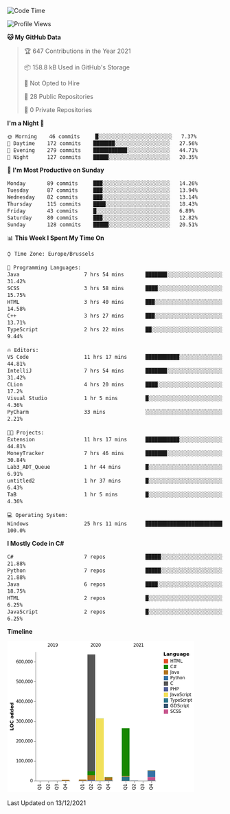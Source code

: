 <!--START_SECTION:waka-->
![Code Time](http://img.shields.io/badge/Code%20Time-57%20hrs%2040%20mins-blue)

![Profile Views](http://img.shields.io/badge/Profile%20Views-0-blue)

**🐱 My GitHub Data** 

> 🏆 647 Contributions in the Year 2021
 > 
> 📦 158.8 kB Used in GitHub's Storage 
 > 
> 🚫 Not Opted to Hire
 > 
> 📜 28 Public Repositories 
 > 
> 🔑 0 Private Repositories  
 > 
**I'm a Night 🦉** 

```text
🌞 Morning    46 commits     █░░░░░░░░░░░░░░░░░░░░░░░░   7.37% 
🌆 Daytime    172 commits    ███████░░░░░░░░░░░░░░░░░░   27.56% 
🌃 Evening    279 commits    ███████████░░░░░░░░░░░░░░   44.71% 
🌙 Night      127 commits    █████░░░░░░░░░░░░░░░░░░░░   20.35%

```
📅 **I'm Most Productive on Sunday** 

```text
Monday       89 commits     ███░░░░░░░░░░░░░░░░░░░░░░   14.26% 
Tuesday      87 commits     ███░░░░░░░░░░░░░░░░░░░░░░   13.94% 
Wednesday    82 commits     ███░░░░░░░░░░░░░░░░░░░░░░   13.14% 
Thursday     115 commits    ████░░░░░░░░░░░░░░░░░░░░░   18.43% 
Friday       43 commits     █░░░░░░░░░░░░░░░░░░░░░░░░   6.89% 
Saturday     80 commits     ███░░░░░░░░░░░░░░░░░░░░░░   12.82% 
Sunday       128 commits    █████░░░░░░░░░░░░░░░░░░░░   20.51%

```


📊 **This Week I Spent My Time On** 

```text
⌚︎ Time Zone: Europe/Brussels

💬 Programming Languages: 
Java                     7 hrs 54 mins       ███████░░░░░░░░░░░░░░░░░░   31.42% 
SCSS                     3 hrs 58 mins       ████░░░░░░░░░░░░░░░░░░░░░   15.75% 
HTML                     3 hrs 40 mins       ███░░░░░░░░░░░░░░░░░░░░░░   14.58% 
C++                      3 hrs 27 mins       ███░░░░░░░░░░░░░░░░░░░░░░   13.71% 
TypeScript               2 hrs 22 mins       ██░░░░░░░░░░░░░░░░░░░░░░░   9.44%

🔥 Editors: 
VS Code                  11 hrs 17 mins      ███████████░░░░░░░░░░░░░░   44.81% 
IntelliJ                 7 hrs 54 mins       ███████░░░░░░░░░░░░░░░░░░   31.42% 
CLion                    4 hrs 20 mins       ████░░░░░░░░░░░░░░░░░░░░░   17.2% 
Visual Studio            1 hr 5 mins         █░░░░░░░░░░░░░░░░░░░░░░░░   4.36% 
PyCharm                  33 mins             ░░░░░░░░░░░░░░░░░░░░░░░░░   2.21%

🐱‍💻 Projects: 
Extension                11 hrs 17 mins      ███████████░░░░░░░░░░░░░░   44.81% 
MoneyTracker             7 hrs 46 mins       ███████░░░░░░░░░░░░░░░░░░   30.84% 
Lab3_ADT_Queue           1 hr 44 mins        █░░░░░░░░░░░░░░░░░░░░░░░░   6.91% 
untitled2                1 hr 37 mins        █░░░░░░░░░░░░░░░░░░░░░░░░   6.43% 
TaB                      1 hr 5 mins         █░░░░░░░░░░░░░░░░░░░░░░░░   4.36%

💻 Operating System: 
Windows                  25 hrs 11 mins      █████████████████████████   100.0%

```

**I Mostly Code in C#** 

```text
C#                       7 repos             █████░░░░░░░░░░░░░░░░░░░░   21.88% 
Python                   7 repos             █████░░░░░░░░░░░░░░░░░░░░   21.88% 
Java                     6 repos             ████░░░░░░░░░░░░░░░░░░░░░   18.75% 
HTML                     2 repos             █░░░░░░░░░░░░░░░░░░░░░░░░   6.25% 
JavaScript               2 repos             █░░░░░░░░░░░░░░░░░░░░░░░░   6.25%

```


**Timeline**

![Chart not found](https://raw.githubusercontent.com/Arafa42/Arafa42/main/charts/bar_graph.png) 


 Last Updated on 13/12/2021
<!--END_SECTION:waka-->


<!-- 
[![Hits](https://hits.seeyoufarm.com/api/count/incr/badge.svg?url=https%3A%2F%2Fgithub.com%2FArafa42&count_bg=%23455AF3&title_bg=%23262D3B&icon=github.svg&icon_color=%23588EF7&title=visitors&edge_flat=false)](https://hits.seeyoufarm.com)
 -->
